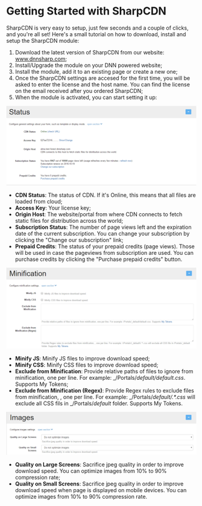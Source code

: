 # Getting Started with SharpCDN

SharpCDN is very easy to setup, just few seconds and a couple of clicks, and you're all set! Here's a small tutorial on how to download, install and setup the SharpCDN module:
1. Download the latest version of SharpCDN from our website: www.dnnsharp.com;
2. Install/Upgrade the module on your DNN powered website;
3. Install the module, add it to an existing page or create a new one;
4. Once the SharpCDN settings are accesed for the first time, you will be asked to enter the license and the host name. You can find the license on the email received after you ordered SharpCDN;
5. When the module is activated, you can start setting it up:

![](/sharp-cdn/assets/getting-started.jpg)

* **CDN Status**: The status of CDN. If it's Online, this means that all files are loaded from cloud;
* **Access Key**: Your license key;
* **Origin Host**: The website/portal from where CDN connects to fetch static files for distribution across the world;
* **Subscription Status**: The number of page views left and the expiration date of the current subscription. You can change your subscription by clicking the "Change our subscription" link;
* **Prepaid Credits**: The status of your prepaid credits (page views). Those will be used in case the pageviews from subscription are used. You can purchase credits by clicking the "Purchase prepaid credits" button.

![](/sharp-cdn/assets/getting-started2.jpg)

* **Minify JS**: Minify JS files to improve download speed;
* **Minify CSS**: Minify CSS files to improve download speed;
* **Exclude from Minification**: Provide relative paths of files to ignore from minification, one per line. For example: _/Portals/_default/default.css_. Supports My Tokens;
* **Exclude from Minification (Regex)**: Provide Regex rules to exclude files from minification, , one per line. For example: _\/Portals\/_default\/.*.css_ will exclude all CSS fils in _/Portals/_default_ folder. Supports My Tokens.

![](/sharp-cdn/assets/getting-started3.jpg)

* **Quality on Large Screens**: Sacrifice jpeg quality in order to improve download speed. You can optimize images from 10% to 90% compression rate;
* **Quality on Small Screens**: Sacrifice jpeg quality in order to improve download speed when page is displayed on mobile devices. You can optimize images from 10% to 90% compression rate.
